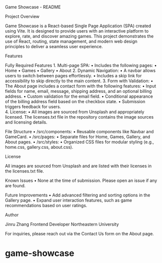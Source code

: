 Game Showcase - README

Project Overview

Game Showcase is a React-based Single Page Application (SPA) created using Vite. It is designed to provide users with an interactive platform to explore, rate, and discover amazing games. This project demonstrates the use of React, routing, state management, and modern web design principles to deliver a seamless user experience.

Features

Fully Required Features
	1.	Multi-page SPA:
	•	Includes the following pages:
	•	Home
	•	Games
	•	Gallery
	•	About 
	2.	Dynamic Navigation:
	•	A navbar allows users to switch between pages effortlessly.
	•	Includes a skip link for accessibility to skip directly to the main content.
	3.	Form with Validation:
	•	The About page includes a contact form with the following features:
	•	Input fields for name, email, message, shipping address, and an optional billing address.
	•	Custom validation for the email field.
	•	Conditional appearance of the billing address field based on the checkbox state.
	•	Submission triggers feedback for users.  
	4.	License:
	•	All images are sourced from Unsplash and appropriately licensed. The licenses.txt file in the repository contains the image sources and licensing details.
 

 
File Structure
	•	/src/components:
	•	Reusable components like Navbar and GameCard.
	•	/src/pages:
	•	Separate files for Home, Games, Gallery, and About pages.
	•	/src/styles:
	•	Organized CSS files for modular styling (e.g., home.css, gallery.css, about.css).
	
 
License

All images are sourced from Unsplash and are listed with their licenses in the licenses.txt file.

Known Issues
	•	None at the time of submission. Please open an issue if any are found.

Future Improvements
	•	Add advanced filtering and sorting options in the Gallery page.
	•	Expand user interaction features, such as game recommendations based on user ratings.

Author

Jinru Zhang
Frontend Developer
Northeastern University

For inquiries, please reach out via the Contact Us form on the About page.
 # game-showcase
